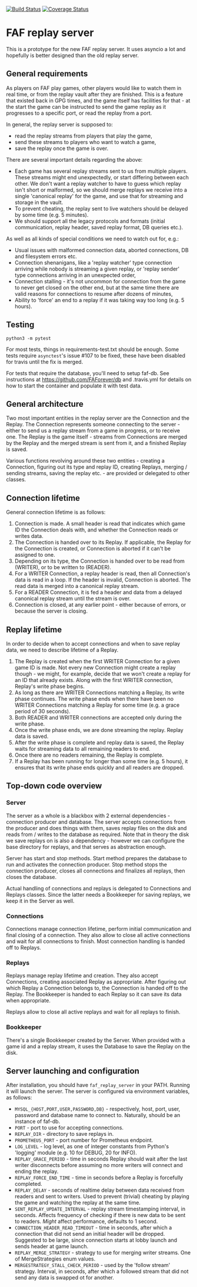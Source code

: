 [![Build Status](https://travis-ci.org/Wesmania/faf-aio-replayserver.svg?branch=master)](https://travis-ci.org/Wesmania/faf-aio-replayserver)
[![Coverage Status](https://coveralls.io/repos/github/Wesmania/faf-aio-replayserver/badge.svg?branch=master)](https://coveralls.io/github/Wesmania/faf-aio-replayserver?branch=master)

FAF replay server
=================

This is a prototype for the new FAF replay server. It uses asyncio a lot and
hopefully is better designed than the old replay server.

General requirements
--------------------

As players on FAF play games, other players would like to watch them in real
time, or from the replay vault after they are finished. This is a feature that
existed back in GPG times, and the game itself has facilities for that - at the
start the game can be instructed to send the game replay as it progresses to a
specific port, or read the replay from a port.

In general, the replay server is supposed to:
* read the replay streams from players that play the game,
* send these streams to players who want to watch a game,
* save the replay once the game is over.

There are several important details regarding the above:
* Each game has several replay streams sent to us from multiple players. These
  streams might end unexpectedly, or start differing between each other. We
  don't want a replay watcher to have to guess which replay isn't short or
  malformed, so we should merge replays we receive into a single 'canonical
  replay' for the game, and use that for streaming and storage in the vault.
* To prevent cheating, the replay sent to live watchers should be delayed by
  some time (e.g. 5 minutes).
* We should support all the legacy protocols and formats (initial communication,
  replay header, saved replay format, DB queries etc.).

As well as all kinds of special conditions we need to watch out for, e.g.:
* Usual issues with malformed connection data, aborted connections, DB and
  filesystem errors etc.
* Connection shenanigans, like a 'replay watcher' type connection arriving while
  nobody is streaming a given replay, or 'replay sender' type connections
  arriving in an unexpected order,
* Connection stalling - it's not uncommon for connection from the game to never
  get closed on the other end, but at the same time there are valid reasons for
  connections to resume after dozens of minutes,
* Ability to 'force' an end to a replay if it was taking way too long (e.g. 5
  hours).


Testing
-------

`python3 -m pytest`

For most tests, things in requirements-test.txt should be enough. Some tests
require `asynctest`'s issue #107 to be fixed, these have been disabled for
travis until the fix is merged.

For tests that require the database, you'll need to setup faf-db. See
instructions at https://github.com/FAForever/db and .travis.yml for details on
how to start the container and populate it with test data.

General architecture
--------------------

Two most important entities in the replay server are the Connection and the
Replay. The Connection represents someone connecting to the server - either to
send us a replay stream from a game in progress, or to receive one. The Replay
is the game itself - streams from Connections are merged by the Replay and the
merged stream is sent from it, and a finished Replay is saved.

Various functions revolving around these two entities - creating a Connection,
figuring out its type and replay ID, creating Replays, merging / sending
streams, saving the replay etc. - are provided or delegated to other classes.


Connection lifetime
-------------------

General connection lifetime is as follows:

1. Connection is made. A small header is read that indicates which game ID the
   Connection deals with, and whether the Connection reads or writes data.
2. The Connection is handed over to its Replay. If applicable, the Replay for
   the Connection is created, or Connection is aborted if it can't be assigned
   to one.
3. Depending on its type, the Connection is handed over to be read from
   (WRITER), or to be written to (READER).
4. For a WRITER Connection, a replay header is read, then all Connection's data
   is read in a loop. If the header is invalid, Connection is aborted. The read
   data is merged into a canonical replay stream.
5. For a READER Connection, it is fed a header and data from a delayed canonical
   replay stream until the stream is over.
6. Connection is closed, at any earlier point - either because of errors, or
   because the server is closing.


Replay lifetime
---------------

In order to decide when to accept connections and when to save replay data, we
need to describe lifetime of a Replay.

1. The Replay is created when the first WRITER Connection for a given game ID is
   made. Not every new Connection might create a replay though - we might, for
   example, decide that we won't create a replay for an ID that already exists.
   Along with the first WRITER connection, Replay's write phase begins.
2. As long as there are WRITER Connections matching a Replay, its write phase
   continues. The write phase ends when there have been no WRITER Connections
   matching a Replay for some time (e.g. a grace period of 30 seconds).
3. Both READER and WRITER connections are accepted only during the write phase.
4. Once the write phase ends, we are done streaming the replay. Replay data is
   saved.
5. After the write phase is complete and replay data is saved, the Replay waits
   for streaming data to all remaining readers to end.
6. Once there are no readers remaining, the Replay is complete.
7. If a Replay has been running for longer than some time (e.g. 5 hours), it
   ensures that its write phase ends quickly and all readers are dropped.

Top-down code overview
----------------------

### Server

The server as a whole is a blackbox with 2 external dependencies - connection
producer and database. The server accepts connections from the producer and
does things with them, saves replay files on the disk and reads from / writes
to the database as required. Note that in theory the disk we save replays on is
also a dependency - however we can configure the base directory for replays,
and that serves as abstraction enough.

Server has start and stop methods. Start method prepares the database to run
and activates the connection producer. Stop method stops the connection
producer, closes all connections and finalizes all replays, then closes the
database.

Actual handling of connections and replays is delegated to Connections and
Replays classes. Since the latter needs a Bookkeeper for saving replays, we keep
it in the Server as well.

### Connections

Connections manage connection lifetime, perform initial communication and final
closing of a connection. They also allow to close all active connections and
wait for all connections to finish. Most connection handling is handed off to
Replays.

### Replays

Replays manage replay lifetime and creation. They also accept Connections,
creating associated Replay as appropriate. After figuring out which Replay a
Connection belongs to, the Connection is handed off to the Replay. The
Bookkeeper is handed to each Replay so it can save its data when appropriate.

Replays allow to close all active replays and wait for all replays to finish.

### Bookkeeper

There's a single Bookkeeper created by the Server. When provided with a game id
and a replay stream, it uses the Database to save the Replay on the disk.

Server launching and configuration
--------------------

After installation, you should have `faf_replay_server` in your PATH. Running it
will launch the server. The server is configured via environment variables, as
follows:

- `MYSQL_{HOST,PORT,USER,PASSWORD,DB}` - respectively, host, port, user,
  password and database name to connect to. Naturally, should be an instance of
  faf-db.
- `PORT` - port to use for accepting connections.
- `REPLAY_DIR` - directory to save replays in.
- `PROMETHEUS_PORT` - port number for Prometheus endpoint.
- `LOG_LEVEL` - log level, as one of integer constants from Python's 'logging'
  module (e.g. 10 for DEBUG, 20 for INFO).
- `REPLAY_GRACE_PERIOD` - time in seconds Replay should wait after the last
  writer disconnects before assuming no more writers will connect and ending the
  replay.
- `REPLAY_FORCE_END_TIME` - time in seconds before a Replay is forcefully
  completed.
- `REPLAY_DELAY` - seconds of realtime delay between data received from readers
  and sent to writers. Used to prevent (trivial) cheating by playing the game
  and watching the replay at the same time.
- `SENT_REPLAY_UPDATE_INTERVAL` - replay stream timestamping interval, in
  seconds. Affects frequency of checking if there is new data to be sent to
  readers. *Might* affect performance, defaults to 1 second.
- `CONNECTION_HEADER_READ_TIMEOUT` - time in seconds, after which a connection
  that did not send an initial header will be dropped. Suggested to be large,
  since connection starts at lobby launch and sends header at game launch.
- `REPLAY_MERGE_STRATEGY` - strategy to use for merging writer streams. One of
  MergeStrategies enum values.
- `MERGESTRATEGY_STALL_CHECK_PERIOD` - used by the 'follow stream' strategy.
  Interval, in seconds, after which a followed stream that did not send any data
  is swapped ot for another.
